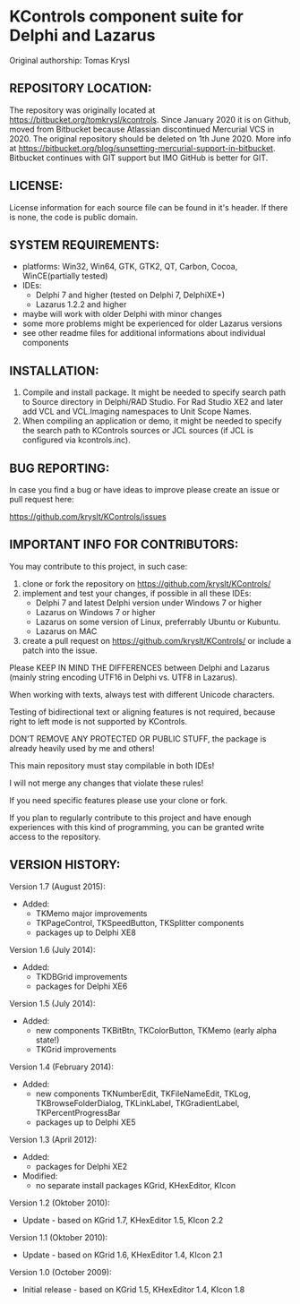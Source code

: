 # KControls component suite for Delphi and Lazarus

Original authorship: Tomas Krysl

## REPOSITORY LOCATION:
The repository was originally located at https://bitbucket.org/tomkrysl/kcontrols. 
Since January 2020 it is on Github, moved from Bitbucket because Atlassian discontinued Mercurial VCS in 2020.
The original repository should be deleted on 1th June 2020.
More info at https://bitbucket.org/blog/sunsetting-mercurial-support-in-bitbucket.
Bitbucket continues with GIT support but IMO GitHub is better for GIT.

## LICENSE:
License information for each source file can be found in it's header.
If there is none, the code is public domain.

## SYSTEM REQUIREMENTS:
- platforms: Win32, Win64, GTK, GTK2, QT, Carbon, Cocoa, WinCE(partially tested)
- IDEs: 
  - Delphi 7 and higher (tested on Delphi 7, DelphiXE+) 
  - Lazarus 1.2.2 and higher
- maybe will work with older Delphi with minor changes
- some more problems might be experienced for older Lazarus versions
- see other readme files for additional informations about individual components

## INSTALLATION:
1. Compile and install package. It might be needed to specify search path to Source directory in Delphi/RAD Studio.
   For Rad Studio XE2 and later add VCL and VCL.Imaging namespaces to Unit Scope Names.
2. When compiling an application or demo, it might be needed to specify the search path to KControls sources 
   or JCL sources (if JCL is configured via kcontrols.inc).

## BUG REPORTING:
In case you find a bug or have ideas to improve please create an issue or pull request here:

https://github.com/kryslt/KControls/issues

## IMPORTANT INFO FOR CONTRIBUTORS:
You may contribute to this project, in such case:
1. clone or fork the repository on https://github.com/kryslt/KControls/
2. implement and test your changes, if possible in all these IDEs:
   - Delphi 7 and latest Delphi version under Windows 7 or higher
   - Lazarus on Windows 7 or higher
   - Lazarus on some version of Linux, preferrably Ubuntu or Kubuntu.
   - Lazarus on MAC
3. create a pull request on https://github.com/kryslt/KControls/ or include a patch into the issue.

Please KEEP IN MIND THE DIFFERENCES between Delphi and Lazarus (mainly string encoding UTF16 in Delphi vs. UTF8 in Lazarus).

When working with texts, always test with different Unicode characters.

Testing of bidirectional text or aligning features is not required, because right to left mode is not supported by KControls.  

DON'T REMOVE ANY PROTECTED OR PUBLIC STUFF, the package is already heavily used by me and others!

This main repository must stay compilable in both IDEs!

I will not merge any changes that violate these rules!

If you need specific features please use your clone or fork.

If you plan to regularly contribute to this project and have enough experiences with this kind of programming, you can be granted write access to the repository.

## VERSION HISTORY:
Version 1.7 (August 2015):
- Added:
  - TKMemo major improvements 
  - TKPageControl, TKSpeedButton, TKSplitter components    
  - packages up to Delphi XE8
  
Version 1.6 (July 2014):
- Added:
  - TKDBGrid improvements
  - packages for Delphi XE6

Version 1.5 (July 2014):
- Added:
  - new components TKBitBtn, TKColorButton, TKMemo (early alpha state!)
  - TKGrid improvements

Version 1.4 (February 2014): 
- Added:
  - new components TKNumberEdit, TKFileNameEdit, TKLog, TKBrowseFolderDialog, TKLinkLabel, TKGradientLabel, TKPercentProgressBar
  - packages up to Delphi XE5

Version 1.3 (April 2012): 
- Added:
  - packages for Delphi XE2
- Modified:
  - no separate install packages KGrid, KHexEditor, KIcon

Version 1.2 (Oktober 2010): 
- Update - based on KGrid 1.7, KHexEditor 1.5, KIcon 2.2

Version 1.1 (Oktober 2010): 
- Update - based on KGrid 1.6, KHexEditor 1.4, KIcon 2.1

Version 1.0 (October 2009): 
- Initial release - based on KGrid 1.5, KHexEditor 1.4, KIcon 1.8
